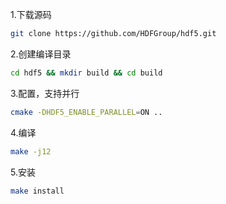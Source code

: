 1.下载源码

```bash
git clone https://github.com/HDFGroup/hdf5.git
```

2.创建编译目录

```bash
cd hdf5 && mkdir build && cd build
```

3.配置，支持并行

```bash
cmake -DHDF5_ENABLE_PARALLEL=ON ..
```

4.编译

```bash
make -j12
```

5.安装

```bash
make install
```

